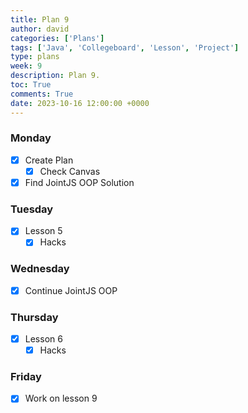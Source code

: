 ```yaml
---
title: Plan 9
author: david
categories: ['Plans']
tags: ['Java', 'Collegeboard', 'Lesson', 'Project']
type: plans
week: 9
description: Plan 9.
toc: True
comments: True
date: 2023-10-16 12:00:00 +0000
---
```


### Monday

- [x] Create Plan
  + [x] Check Canvas
- [x] Find JointJS OOP Solution

### Tuesday

- [x] Lesson 5
  - [x] Hacks

### Wednesday

- [x] Continue JointJS OOP

### Thursday

- [x] Lesson 6
  - [x] Hacks

### Friday

- [x] Work on lesson 9